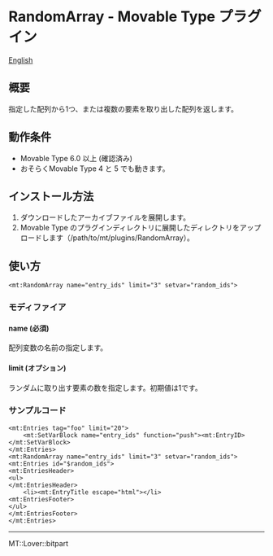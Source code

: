 RandomArray - Movable Type プラグイン
=================

[English](README.md)

## 概要

指定した配列から1つ、または複数の要素を取り出した配列を返します。

## 動作条件

* Movable Type 6.0 以上 (確認済み)
* おそらくMovable Type 4 と 5 でも動きます。

## インストール方法

1. ダウンロードしたアーカイブファイルを展開します。
1. Movable Type のプラグインディレクトリに展開したディレクトリをアップロードします（/path/to/mt/plugins/RandomArray）。

## 使い方

    <mt:RandomArray name="entry_ids" limit="3" setvar="random_ids">

### モディファイア

#### name (必須)

配列変数の名前の指定します。

#### limit (オプション)

ランダムに取り出す要素の数を指定します。初期値は1です。

### サンプルコード

    <mt:Entries tag="foo" limit="20">
        <mt:SetVarBlock name="entry_ids" function="push"><mt:EntryID></mt:SetVarBlock>
    </mt:Entries>
    <mt:RandomArray name="entry_ids" limit="3" setvar="random_ids">
    <mt:Entries id="$random_ids">
    <mt:EntriesHeader>
    <ul>
    </mt:EntriesHeader>
        <li><mt:EntryTitle escape="html"></li>
    <mt:EntriesFooter>
    </ul>
    </mt:EntriesFooter>
    </mt:Entries>

---

MT::Lover::bitpart